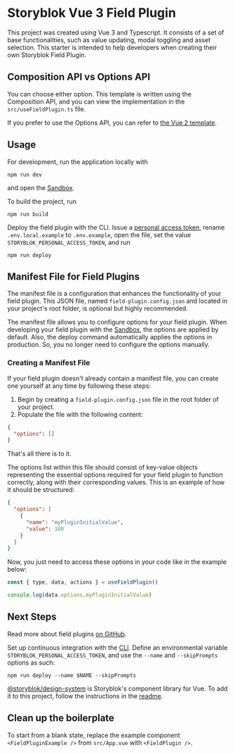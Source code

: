 # Storyblok Vue 3 Field Plugin

This project was created using Vue 3 and Typescript. It consists of a set of base functionalities, such as value updating, modal toggling and asset selection. This starter is intended to help developers when creating their own Storyblok Field Plugin.

## Composition API vs Options API

You can choose either option. This template is written using the Composition API, and you can view the implementation in the `src/useFieldPlugin.ts` file.

If you prefer to use the Options API, you can refer to [the Vue 2 template](https://github.com/storyblok/field-plugin/blob/main/packages/cli/templates/vue2/src/App.vue).

## Usage

For development, run the application locally with

```shell
npm run dev
```

and open the [Sandbox](https://plugin-sandbox.storyblok.com/field-plugin/).

To build the project, run

```shell
npm run build
```

Deploy the field plugin with the CLI. Issue a [personal access token](https://app.storyblok.com/#/me/account?tab=token), rename `.env.local.example` to `.env.example`, open the file, set the value `STORYBLOK_PERSONAL_ACCESS_TOKEN`, and run

```shell
npm run deploy
```

## Manifest File for Field Plugins

The manifest file is a configuration that enhances the functionality of your field plugin. This JSON file, named `field-plugin.config.json` and located in your project's root folder, is optional but highly recommended.

The manifest file allows you to configure options for your field plugin. When developing your field plugin with the [Sandbox](https://plugin-sandbox.storyblok.com/field-plugin/), the options are applied by default. Also, the deploy command automatically applies the options in production. So, you no longer need to configure the options manually.

### Creating a Manifest File

If your field plugin doesn't already contain a manifest file, you can create one yourself at any time by following these steps:

1. Begin by creating a `field-plugin.config.json` file in the root folder of your project.
2. Populate the file with the following content:

```json
{
  "options": []
}
```

That's all there is to it.

The options list within this file should consist of key-value objects representing the essential options required for your field plugin to function correctly, along with their corresponding values. This is an example of how it should be structured:

```json
{
  "options": [
    {
      "name": "myPluginInitialValue",
      "value": 100
    }
  ]
}
```

Now, you just need to access these options in your code like in the example below:

```js
const { type, data, actions } = useFieldPlugin()

console.log(data.options.myPluginInitialValue)
```

## Next Steps

Read more about field plugins [on GitHub](https://github.com/storyblok/field-plugin).

Set up continuous integration with the [CLI](https://www.npmjs.com/package/@storyblok/field-plugin-cli). Define an environmental variable `STORYBLOK_PERSONAL_ACCESS_TOKEN`, and use the `--name` and `--skipPrompts` options as such:

```shell
npm run deploy --name $NAME --skipPrompts
```

[@storyblok/design-system](https://www.npmjs.com/package/@storyblok/design-system) is Storyblok's component library for Vue. To add it to this project, follow the instructions in the [readme](https://www.npmjs.com/package/@storyblok/design-system).

## Clean up the boilerplate

To start from a blank state, replace the example component `<FieldPluginExample />` from `src/App.vue` with `<FieldPlugin />`.
